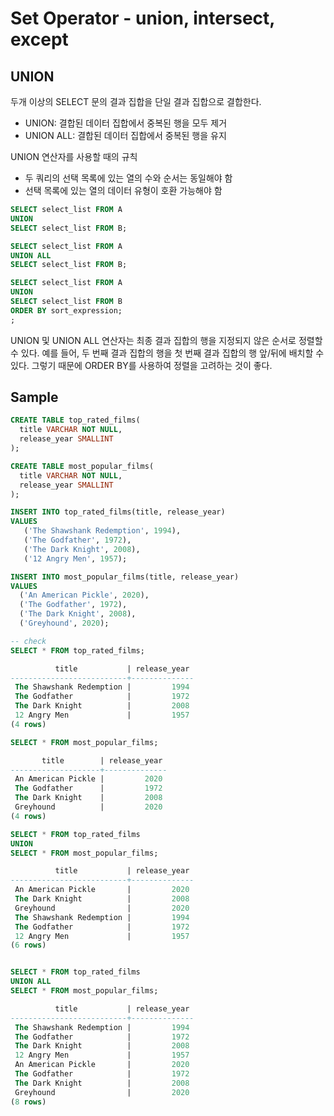# Set Operator - union, intersect, except

## UNION

두개 이상의 SELECT 문의 결과 집합을 단일 결과 집합으로 결합한다.

- UNION: 결합된 데이터 집합에서 중복된 행을 모두 제거
- UNION ALL: 결합된 데이터 집합에서 중복된 행을 유지

UNION 연산자를 사용할 때의 규칙

- 두 쿼리의 선택 목록에 있는 열의 수와 순서는 동일해야 함
- 선택 목록에 있는 열의 데이터 유형이 호환 가능해야 함

```sql
SELECT select_list FROM A
UNION
SELECT select_list FROM B;

SELECT select_list FROM A
UNION ALL
SELECT select_list FROM B;

SELECT select_list FROM A
UNION
SELECT select_list FROM B
ORDER BY sort_expression;
;
```

UNION 및 UNION ALL 연산자는 최종 결과 집합의 행을 지정되지 않은 순서로 정렬할 수 있다. 예를 들어,
두 번째 결과 집합의 행을 첫 번째 결과 집합의 행 앞/뒤에 배치할 수 있다. 그렇기 때문에 ORDER BY를
사용하여 정렬을 고려하는 것이 좋다.

## Sample

```sql
CREATE TABLE top_rated_films(
  title VARCHAR NOT NULL,
  release_year SMALLINT
);

CREATE TABLE most_popular_films(
  title VARCHAR NOT NULL,
  release_year SMALLINT
);

INSERT INTO top_rated_films(title, release_year)
VALUES
   ('The Shawshank Redemption', 1994),
   ('The Godfather', 1972),
   ('The Dark Knight', 2008),
   ('12 Angry Men', 1957);

INSERT INTO most_popular_films(title, release_year)
VALUES
  ('An American Pickle', 2020),
  ('The Godfather', 1972),
  ('The Dark Knight', 2008),
  ('Greyhound', 2020);

-- check
SELECT * FROM top_rated_films;

          title           | release_year
--------------------------+--------------
 The Shawshank Redemption |         1994
 The Godfather            |         1972
 The Dark Knight          |         2008
 12 Angry Men             |         1957
(4 rows)

SELECT * FROM most_popular_films;

       title        | release_year
--------------------+--------------
 An American Pickle |         2020
 The Godfather      |         1972
 The Dark Knight    |         2008
 Greyhound          |         2020
(4 rows)

SELECT * FROM top_rated_films
UNION
SELECT * FROM most_popular_films;

          title           | release_year
--------------------------+--------------
 An American Pickle       |         2020
 The Dark Knight          |         2008
 Greyhound                |         2020
 The Shawshank Redemption |         1994
 The Godfather            |         1972
 12 Angry Men             |         1957
(6 rows)


SELECT * FROM top_rated_films
UNION ALL
SELECT * FROM most_popular_films;

          title           | release_year
--------------------------+--------------
 The Shawshank Redemption |         1994
 The Godfather            |         1972
 The Dark Knight          |         2008
 12 Angry Men             |         1957
 An American Pickle       |         2020
 The Godfather            |         1972
 The Dark Knight          |         2008
 Greyhound                |         2020
(8 rows)
```
